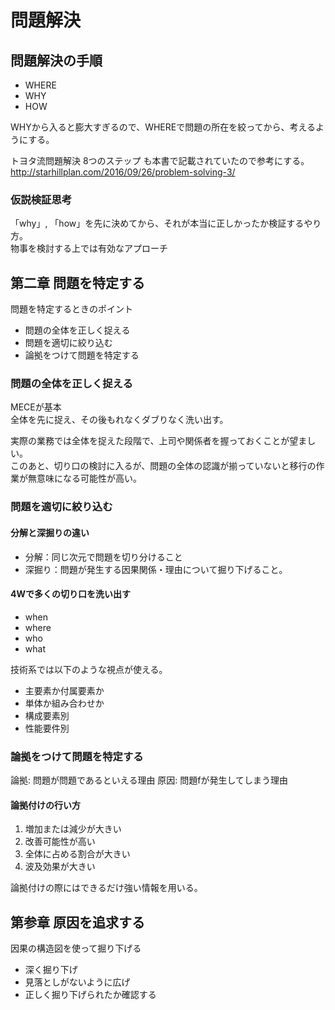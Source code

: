 # 問題解決

## 問題解決の手順

* WHERE
* WHY
* HOW

WHYから入ると膨大すぎるので、WHEREで問題の所在を絞ってから、考えるようにする。

トヨタ流問題解決 8つのステップ も本書で記載されていたので参考にする。
http://starhillplan.com/2016/09/26/problem-solving-3/

### 仮説検証思考
「why」, 「how」を先に決めてから、それが本当に正しかったか検証するやり方。  
物事を検討する上では有効なアプローチ

## 第二章 問題を特定する

問題を特定するときのポイント

* 問題の全体を正しく捉える
* 問題を適切に絞り込む
* 論拠をつけて問題を特定する


### 問題の全体を正しく捉える

MECEが基本  
全体を先に捉え、その後もれなくダブりなく洗い出す。

実際の業務では全体を捉えた段階で、上司や関係者を握っておくことが望ましい。  
このあと、切り口の検討に入るが、問題の全体の認識が揃っていないと移行の作業が無意味になる可能性が高い。

### 問題を適切に絞り込む

#### 分解と深掘りの違い

* 分解：同じ次元で問題を切り分けること
* 深掘り：問題が発生する因果関係・理由について掘り下げること。

#### 4Wで多くの切り口を洗い出す

* when
* where
* who
* what

技術系では以下のような視点が使える。

* 主要素か付属要素か
* 単体か組み合わせか
* 構成要素別
* 性能要件別

### 論拠をつけて問題を特定する

論拠: 問題が問題であるといえる理由
原因: 問題fが発生してしまう理由

#### 論拠付けの行い方

1. 増加または減少が大きい
2. 改善可能性が高い
3. 全体に占める割合が大きい
4. 波及効果が大きい

論拠付けの際にはできるだけ強い情報を用いる。

## 第参章 原因を追求する

因果の構造図を使って掘り下げる

* 深く掘り下げ
* 見落としがないように広げ
* 正しく掘り下げられたか確認する


